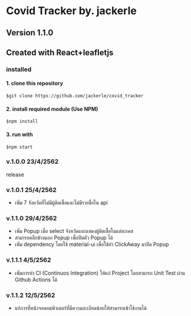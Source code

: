 # Covid Tracker by. jackerle
## Version 1.1.0
## Created with React+leafletjs

### installed
#### 1. clone this repository
``` 
$git clone https://github.com/jackerle/covid_tracker
```

#### 2. install required module (Use NPM)
```
$npm install 
```

#### 3. run with
```
$npm start
```

### v.1.0.0 23/4/2562
release     

### v.1.0.1 25/4/2562
- เพิ่ม 7 จังหวัดที่ไม่มีผู้ติดเชื้อและไม่มีรายชื่อใน api    

### v.1.1.0  29/4/2562
- เพิ่ม Popup เมื่อ select จังหวัดและแสดงผู้ติดเชื้อในแต่ละเคส
- สามารถคลิ้กข้างนอก Popup เพื่อปิดตัว Popup ได้
- เพิ่ม dependency โดยใช้ material-ui เพื่อใช้ทำ ClickAway มาปิด Popup

### v.1.1.1 4/5/2562
- เพิ่มการทำ CI (Continuos Integration) ให้แก่ Project โดยสามารถ Unit Test ผ่าน Github Actions ได้

### v.1.1.2 12/5/2562
- แก้การที่หน้าจอคอมพิวเตอร์ที่มีความละเอียดน้อยให้สามารถเข้าใช้งานได้